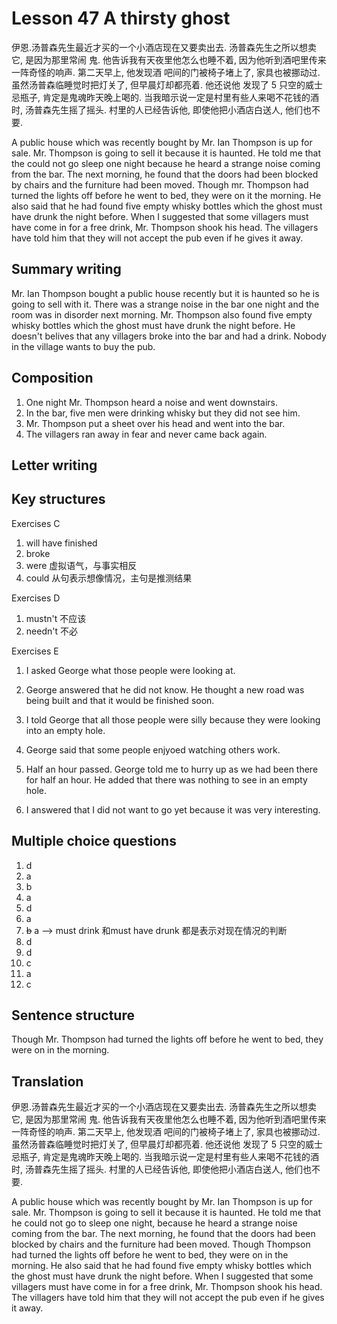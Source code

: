 # Lesson 47 A thirsty ghost

伊恩.汤普森先生最近才买的一个小酒店现在又要卖出去. 汤普森先生之所以想卖它, 是因为那里常闹
鬼. 他告诉我有天夜里他怎么也睡不着, 因为他听到酒吧里传来一阵奇怪的响声. 第二天早上, 他发现酒
吧间的门被椅子堵上了, 家具也被挪动过. 虽然汤普森临睡觉时把灯关了, 但早晨灯却都亮着. 他还说他
发现了 5 只空的威士忌瓶子, 肯定是鬼魂昨天晚上喝的. 当我暗示说一定是村里有些人来喝不花钱的酒时,
汤普森先生摇了摇头. 村里的人已经告诉他, 即使他把小酒店白送人, 他们也不要.

A public house which was recently bought by Mr. Ian Thompson is up for sale. Mr. Thompson is going to sell it because it is haunted. He told me that the could not go sleep one night because he heard a strange noise coming from the bar. The next morning, he found that the doors had been blocked by chairs and the furniture had been moved. Though mr. Thompson had turned the lights off before he went to bed, they were on it the morning. He also said that he had found five empty whisky bottles which the ghost must have drunk the night before. When I suggested that some villagers must have come in for a free drink, Mr. Thompson shook his head. The villagers have told him that they will not accept the pub even if he gives it away.

## Summary writing

Mr. Ian Thompson bought a public house recently but it is haunted so he is going to sell with it.
There was a strange noise in the bar one night and the room was in disorder next morning.
Mr. Thompson also found five empty whisky bottles which the ghost must have drunk the night before.
He doesn't belives that any villagers broke into the bar and had a drink.
Nobody in the village wants to buy the pub.

## Composition

1. One night Mr. Thompson heard a noise and went downstairs.
2. In the bar, five men were drinking whisky but they did not see him.
3. Mr. Thompson put a sheet over his head and went into the bar.
4. The villagers ran away in fear and never came back again.

## Letter writing

## Key structures

Exercises C

1. will have finished
2. broke
3. were  虚拟语气，与事实相反
4. could  从句表示想像情况，主句是推测结果

Exercises D

1. mustn't 不应该
2. needn't 不必

Exercises E

1. I asked George what those people were looking at.

2. George answered that he did not know.
      He thought  a new road was being built  and that it would be finished soon.
3. I told George that all those people were silly   because they were looking into an empty hole.
4. George said that some people enjyoed  watching others work.
5. Half an hour passed. George told me to hurry up as  we had been there for half an hour. He added that there was nothing to see in an empty hole.
6. I answered that I did not want to go yet because it was very interesting.

## Multiple choice questions

1. d
2. a
3. b
4. a
5. d
6. a
7. ~~b~~ a    --> must drink 和must have drunk 都是表示对现在情况的判断
8. d
9. d
10. c
11. a
12. c

## Sentence structure

Though  Mr. Thompson had turned the lights off before he went to bed, they were on in the morning.

## Translation

伊恩.汤普森先生最近才买的一个小酒店现在又要卖出去. 汤普森先生之所以想卖它, 是因为那里常闹
鬼. 他告诉我有天夜里他怎么也睡不着, 因为他听到酒吧里传来一阵奇怪的响声. 第二天早上, 他发现酒
吧间的门被椅子堵上了, 家具也被挪动过. 虽然汤普森临睡觉时把灯关了, 但早晨灯却都亮着. 他还说他
发现了 5 只空的威士忌瓶子, 肯定是鬼魂昨天晚上喝的. 当我暗示说一定是村里有些人来喝不花钱的酒时,
汤普森先生摇了摇头. 村里的人已经告诉他, 即使他把小酒店白送人, 他们也不要.

A public house  which was recently bought  by Mr. Ian Thompson is up for sale. Mr. Thompson is going to sell it because it is haunted. He told me that he could not go to sleep one night, because he heard a strange noise coming from the bar. The next morning, he found that the doors had been blocked by chairs and the furniture had been moved. Though Thompson had turned the lights off before he went to bed, they were on in the morning.  He also said that he had found five empty whisky bottles which the ghost must have drunk the night before. When I suggested that some villagers must have come in  for a free drink, Mr. Thompson shook his head. The villagers have told him that they will not accept  the pub even if he gives it away.